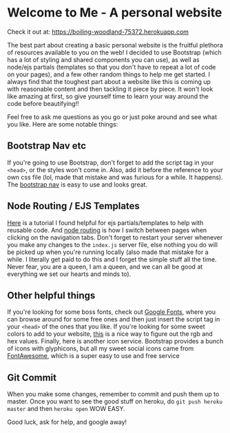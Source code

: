 # Welcome to Me - A personal website

Check it out at: https://boiling-woodland-75372.herokuapp.com

The best part about creating a basic personal website is the fruitful plethora of resources available to you on the web! I decided to use Bootstrap (which has a lot of styling and shared components you can use), as well as node/ejs partials (templates so that you don't have to repeat a lot of code on your pages), and a few other random things to help me get started. I always find that the toughest part about a website like this is coming up with reasonable content and then tackling it piece by piece. It won't look like amazing at first, so give yourself time to learn your way around the code before beautifying!!

Feel free to ask me questions as you go or just poke around and see what you like. Here are some notable things:

## Bootstrap Nav etc
If you're going to use Bootstrap, don't forget to add the script tag in your `<head>`, or the styles won't come in. Also, add it before the reference to your own css file (lol, made that mistake and was furious for a while. It happens). The [bootstrap nav](http://getbootstrap.com/components/#glyphicons) is easy to use and looks great.

## Node Routing / EJS Templates
[Here](https://scotch.io/tutorials/use-ejs-to-template-your-node-application) is a tutorial I found helpful for ejs partials/templates to help with reusable code. And [node routing](http://expressjs.com/en/guide/routing.html) is how I switch between pages when clicking on the navigation tabs. Don't forget to restart your server whenever you make any changes to the `index.js` server file, else nothing you do will be picked up when you're running locally (also made that mistake for a while. I literally get paid to do this and I forget the simple stuff all the time. Never fear, you are a queen, I am a queen, and we can all be good at everything we set our hearts and minds to).

## Other helpful things
If you're looking for some boss fonts, check out [Google Fonts](https://www.google.com/fonts#), where you can browse around for some free ones and then just insert the script tag in your `<head>` of the ones that you like. If you're looking for some sweet colors to add to your website, [this](http://www.rapidtables.com/web/color/RGB_Color.htm) is a nice way to figure out the rgb and hex values. Finally, here is another icon service. Bootstrap provides a bunch of icons with glyphicons, but all my sweet social icons came from [FontAwesome](http://fortawesome.github.io/Font-Awesome/get-started/), which is a super easy to use and free service

## Git Commit
When you make some changes, remember to commit and push them up to master. Once you want to see the good stuff on heroku, do `git push heroku master` and then `heroku open` WOW EASY.

Good luck, ask for help, and google away!
